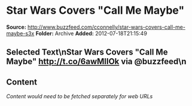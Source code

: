 # Star Wars Covers "Call Me Maybe"

**Source:** http://www.buzzfeed.com/cconnelly/star-wars-covers-call-me-maybe-s3x
**Folder:** Archive
**Added:** 2012-07-18T21:15:49


## Selected Text\nStar Wars Covers &quot;Call Me Maybe&quot; http://t.co/6awMlIOk via @buzzfeed\n

## Content
*Content would need to be fetched separately for web URLs*
